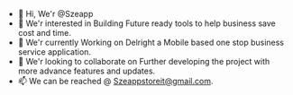- 👋 Hi, We'r @Szeapp
- 👀 We'r interested in Building Future ready tools to help business save cost and time.
- 🌱  We'r  currently Working on Delright a Mobile based one stop business service application.
- 💞️  We'r  looking to collaborate on Further developing the project with more advance features and updates.
- 📫 We can be reached @ Szeappstoreit@gmail.com.

<!---
Szeapp/Szeapp is a ✨ special ✨ repository because its `README.md` (this file) appears on your GitHub profile.
You can click the Preview link to take a look at your changes.
--->
